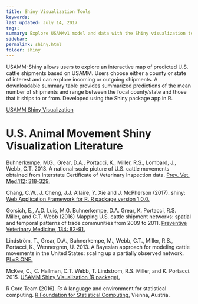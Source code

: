 ```yaml
---
title: Shiny Visualization Tools
keywords:
last_updated: July 14, 2017
tags:
summary: Explore USAMMv1 model and data with the Shiny visualization tool
sidebar: 
permalink: shiny.html
folder: shiny
---
```


USAMM-Shiny allows users to explore an interactive map of predicted U.S. cattle shipments based on USAMM.  Users choose either a county or state of interest and can explore incoming or outgoing shipments.  A downloadable summary table provides summarized predictions of the mean number of shipments and range between the focal county/state and those that it ships to or from.  Developed using the Shiny package app in R.

<a href="https://usamm-gen-net.shinyapps.io/usamm-gen-net/" class="btn btn-primary">USAMM Shiny Visualization</a>

# U.S. Animal Movement Shiny Visualization Literature

Buhnerkempe, M.G., Grear, D.A., Portacci, K., Miller, R.S., Lombard, J., Webb, C.T. 2013. A national-scale picture of U.S. cattle movements obtained from Interstate Certificate of Veterinary Inspection data. [Prev. Vet. Med.112: 318-329.](https://doi.org/10.1016/j.prevetmed.2013.08.002)

Chang, C.W., J. Cheng, J.J. Allaire, Y. Xie and J. McPherson (2017). shiny: [Web Application Framework for R. R package version 1.0.0.](https://CRAN.R-project.org/package=shiny)

Gorsich, E., A.D. Luis, M.G. Buhnerkempe, D.A. Grear, K. Portacci, R.S. Miller, and C.T. Webb (2016) Mapping U.S. cattle shipment networks: spatial and temporal patterns of trade communities from 2009 to 2011. [Preventive Veterinary Medicine, 134: 82-91.](https://doi.org/10.1016/j.prevetmed.2016.09.023)

Lindström, T., Grear, D.A., Buhnerkempe, M., Webb, C.T., Miller, R.S., Portacci, K., Wennergren, U. 2013. A Bayesian approach for modeling cattle movements in the United States: scaling up a partially observed network. [PLoS ONE.](https://doi.org/10.1371/journal.pone.0053432)

McKee, C., C. Hallman, C.T. Webb, T. Lindstrom, R.S. Miller, and K. Portacci. 2015. [USAMM Shiny Visualization (R package).](https://usamm-gen-net.shinyapps.io/usamm-gen-net/)

R Core Team (2016). R: A language and environment for statistical computing. [R Foundation for Statistical Computing](https://www.R-project.org/), Vienna, Austria.
